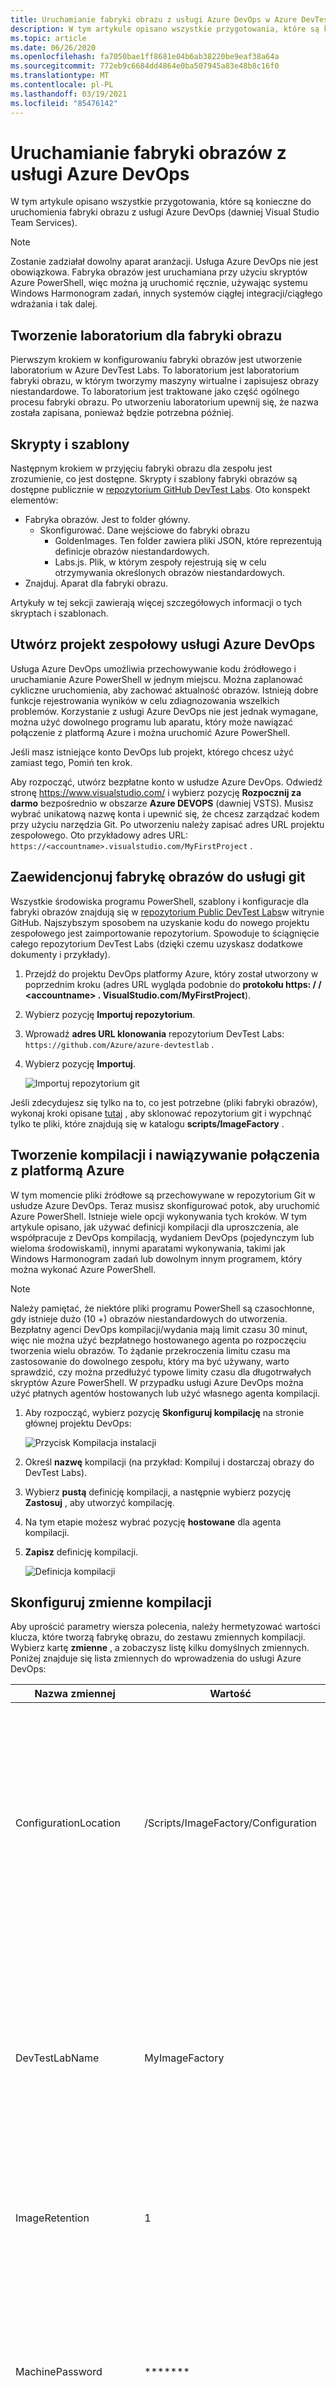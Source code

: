 ```yaml
---
title: Uruchamianie fabryki obrazu z usługi Azure DevOps w Azure DevTest Labs
description: W tym artykule opisano wszystkie przygotowania, które są konieczne do uruchomienia fabryki obrazu z usługi Azure DevOps (dawniej Visual Studio Team Services).
ms.topic: article
ms.date: 06/26/2020
ms.openlocfilehash: fa7050bae1ff8681e04b6ab38220be9eaf38a64a
ms.sourcegitcommit: 772eb9c6684dd4864e0ba507945a83e48b8c16f0
ms.translationtype: MT
ms.contentlocale: pl-PL
ms.lasthandoff: 03/19/2021
ms.locfileid: "85476142"
---
```

# <a name="run-an-image-factory-from-azure-devops"></a>Uruchamianie fabryki obrazów z usługi Azure DevOps
W tym artykule opisano wszystkie przygotowania, które są konieczne do uruchomienia fabryki obrazu z usługi Azure DevOps (dawniej Visual Studio Team Services).

> [!NOTE]
> Zostanie zadziałał dowolny aparat aranżacji. Usługa Azure DevOps nie jest obowiązkowa. Fabryka obrazów jest uruchamiana przy użyciu skryptów Azure PowerShell, więc można ją uruchomić ręcznie, używając systemu Windows Harmonogram zadań, innych systemów ciągłej integracji/ciągłego wdrażania i tak dalej.

## <a name="create-a-lab-for-the-image-factory"></a>Tworzenie laboratorium dla fabryki obrazu
Pierwszym krokiem w konfigurowaniu fabryki obrazów jest utworzenie laboratorium w Azure DevTest Labs. To laboratorium jest laboratorium fabryki obrazu, w którym tworzymy maszyny wirtualne i zapisujesz obrazy niestandardowe. To laboratorium jest traktowane jako część ogólnego procesu fabryki obrazu. Po utworzeniu laboratorium upewnij się, że nazwa została zapisana, ponieważ będzie potrzebna później.

## <a name="scripts-and-templates"></a>Skrypty i szablony
Następnym krokiem w przyjęciu fabryki obrazu dla zespołu jest zrozumienie, co jest dostępne. Skrypty i szablony fabryki obrazów są dostępne publicznie w [repozytorium GitHub DevTest Labs](https://github.com/Azure/azure-devtestlab/tree/master/samples/DevTestLabs/Scripts/ImageFactory). Oto konspekt elementów:

- Fabryka obrazów. Jest to folder główny.
    - Skonfigurować. Dane wejściowe do fabryki obrazu
        - GoldenImages. Ten folder zawiera pliki JSON, które reprezentują definicje obrazów niestandardowych.
        - Labs.js. Plik, w którym zespoły rejestrują się w celu otrzymywania określonych obrazów niestandardowych.
- Znajduj. Aparat dla fabryki obrazu.

Artykuły w tej sekcji zawierają więcej szczegółowych informacji o tych skryptach i szablonach.

## <a name="create-an-azure-devops-team-project"></a>Utwórz projekt zespołowy usługi Azure DevOps
Usługa Azure DevOps umożliwia przechowywanie kodu źródłowego i uruchamianie Azure PowerShell w jednym miejscu. Można zaplanować cykliczne uruchomienia, aby zachować aktualność obrazów. Istnieją dobre funkcje rejestrowania wyników w celu zdiagnozowania wszelkich problemów.  Korzystanie z usługi Azure DevOps nie jest jednak wymagane, można użyć dowolnego programu lub aparatu, który może nawiązać połączenie z platformą Azure i można uruchomić Azure PowerShell.

Jeśli masz istniejące konto DevOps lub projekt, którego chcesz użyć zamiast tego, Pomiń ten krok.

Aby rozpocząć, utwórz bezpłatne konto w usłudze Azure DevOps. Odwiedź stronę https://www.visualstudio.com/ i wybierz pozycję **Rozpocznij za darmo** bezpośrednio w obszarze **Azure DEVOPS** (dawniej VSTS). Musisz wybrać unikatową nazwę konta i upewnić się, że chcesz zarządzać kodem przy użyciu narzędzia Git. Po utworzeniu należy zapisać adres URL projektu zespołowego. Oto przykładowy adres URL: `https://<accountname>.visualstudio.com/MyFirstProject` .

## <a name="check-in-the-image-factory-to-git"></a>Zaewidencjonuj fabrykę obrazów do usługi git
Wszystkie środowiska programu PowerShell, szablony i konfiguracje dla fabryki obrazów znajdują się w [repozytorium Public DevTest Labs](https://github.com/Azure/azure-devtestlab/tree/master/samples/DevTestLabs/Scripts/ImageFactory)w witrynie GitHub. Najszybszym sposobem na uzyskanie kodu do nowego projektu zespołowego jest zaimportowanie repozytorium. Spowoduje to ściągnięcie całego repozytorium DevTest Labs (dzięki czemu uzyskasz dodatkowe dokumenty i przykłady).

1. Przejdź do projektu DevOps platformy Azure, który został utworzony w poprzednim kroku (adres URL wygląda podobnie do **protokołu https: \/ / \<accountname> . VisualStudio.com/MyFirstProject**).
2. Wybierz pozycję **Importuj repozytorium**.
3. Wprowadź **adres URL klonowania** repozytorium DevTest Labs: `https://github.com/Azure/azure-devtestlab` .
4. Wybierz pozycję **Importuj**.

    ![Importuj repozytorium git](./media/set-up-devops-lab/import-git-repo.png)

Jeśli zdecydujesz się tylko na to, co jest potrzebne (pliki fabryki obrazów), wykonaj kroki opisane [tutaj](https://www.visualstudio.com/en-us/docs/git/share-your-code-in-git-vs) , aby sklonować repozytorium git i wypchnąć tylko te pliki, które znajdują się w katalogu **scripts/ImageFactory** .

## <a name="create-a-build-and-connect-to-azure"></a>Tworzenie kompilacji i nawiązywanie połączenia z platformą Azure
W tym momencie pliki źródłowe są przechowywane w repozytorium Git w usłudze Azure DevOps. Teraz musisz skonfigurować potok, aby uruchomić Azure PowerShell. Istnieje wiele opcji wykonywania tych kroków. W tym artykule opisano, jak używać definicji kompilacji dla uproszczenia, ale współpracuje z DevOps kompilacją, wydaniem DevOps (pojedynczym lub wieloma środowiskami), innymi aparatami wykonywania, takimi jak Windows Harmonogram zadań lub dowolnym innym programem, który można wykonać Azure PowerShell.

> [!NOTE]
> Należy pamiętać, że niektóre pliki programu PowerShell są czasochłonne, gdy istnieje dużo (10 +) obrazów niestandardowych do utworzenia. Bezpłatny agenci DevOps kompilacji/wydania mają limit czasu 30 minut, więc nie można użyć bezpłatnego hostowanego agenta po rozpoczęciu tworzenia wielu obrazów. To żądanie przekroczenia limitu czasu ma zastosowanie do dowolnego zespołu, który ma być używany, warto sprawdzić, czy można przedłużyć typowe limity czasu dla długotrwałych skryptów Azure PowerShell. W przypadku usługi Azure DevOps można użyć płatnych agentów hostowanych lub użyć własnego agenta kompilacji.

1. Aby rozpocząć, wybierz pozycję **Skonfiguruj kompilację** na stronie głównej projektu DevOps:

    ![Przycisk Kompilacja instalacji](./media/set-up-devops-lab/setup-build-button.png)
2. Określ **nazwę** kompilacji (na przykład: Kompiluj i dostarczaj obrazy do DevTest Labs).
3. Wybierz **pustą** definicję kompilacji, a następnie wybierz pozycję **Zastosuj** , aby utworzyć kompilację.
4. Na tym etapie możesz wybrać pozycję **hostowane** dla agenta kompilacji.
5. **Zapisz** definicję kompilacji.

    ![Definicja kompilacji](./media/set-up-devops-lab/build-definition.png)

## <a name="configure-the-build-variables"></a>Skonfiguruj zmienne kompilacji
Aby uprościć parametry wiersza polecenia, należy hermetyzować wartości klucza, które tworzą fabrykę obrazu, do zestawu zmiennych kompilacji. Wybierz kartę **zmienne** , a zobaczysz listę kilku domyślnych zmiennych. Poniżej znajduje się lista zmiennych do wprowadzenia do usługi Azure DevOps:


| Nazwa zmiennej | Wartość | Uwagi |
| ------------- | ----- | ----- |
| ConfigurationLocation | /Scripts/ImageFactory/Configuration | To jest pełna ścieżka do folderu **konfiguracji** w repozytorium. W przypadku zaimportowania całego repozytorium powyżej wartość z lewej strony jest poprawna. W przeciwnym razie Aktualizuj, aby wskazywała lokalizację konfiguracji. |
| DevTestLabName | MyImageFactory | Nazwa laboratorium w Azure DevTest Labs używana jako fabryka do tworzenia obrazów. Jeśli go nie masz, utwórz go. Upewnij się, że laboratorium znajduje się w tej samej subskrypcji, do której ma dostęp punkt końcowy usługi. |
| ImageRetention | 1 | Liczba obrazów, które mają zostać zapisane dla każdego typu. Ustaw wartość domyślną na 1. |
| MachinePassword | ******* | Wbudowane hasło konta administratora dla maszyn wirtualnych. Jest to konto przejściowe, dlatego upewnij się, że jest bezpieczne. Wybierz małą ikonę kłódki po prawej stronie, aby upewnić się, że jest to bezpieczny ciąg. |
| MachineUserName | ImageFactoryUser | Nazwa użytkownika wbudowanego konta administratora dla maszyn wirtualnych. Jest to konto przejściowe. |
| StandardTimeoutMinutes | 30 | Limit czasu oczekiwania na regularne operacje na platformie Azure. |
| SubscriptionId |  0000000000-0000-0000-0000-0000000000000 | Identyfikator subskrypcji, w której istnieje laboratorium i że punkt końcowy usługi ma dostęp do programu. |
| maszyny wirtualnej (VMSize | Standardowa_A3 | Rozmiar maszyny wirtualnej, która ma zostać użyta na potrzeby kroku **tworzenia** . Utworzone maszyny wirtualne są przejściowe. Rozmiar musi być tym, który jest [włączony dla laboratorium](devtest-lab-set-lab-policy.md). Upewnij się, że osiągnięto [limit przydziału rdzeni dla subskrypcji](../azure-resource-manager/management/azure-subscription-service-limits.md).

![Zmienne kompilacji](./media/set-up-devops-lab/configure-build-variables.png)

## <a name="connect-to-azure"></a>Nawiązywanie połączenia z usługą Azure
Następnym krokiem jest skonfigurowanie nazwy głównej usługi. Jest to tożsamość w Azure Active Directory, która umożliwia agentowi kompilacji DevOps działanie na platformie Azure w imieniu użytkownika. Aby je skonfigurować, Zacznij od dodania najpierw Azure PowerShell kroku kompilacji.

1. Wybierz pozycję **Dodaj zadanie**.
2. Wyszukaj **Azure PowerShell**.
3. Po jego znalezieniu wybierz pozycję **Dodaj** , aby dodać zadanie do kompilacji. Gdy to zrobisz, zobaczysz, że zadanie pojawia się po lewej stronie jako dodane.

![Konfigurowanie kroku programu PowerShell](./media/set-up-devops-lab/set-up-powershell-step.png)

Najszybszą metodą skonfigurowania jednostki usługi jest umożliwienie usłudze Azure DevOps jej dla nas.

1. Wybierz właśnie dodane **zadanie** .
2. W obszarze **Typ połączenia platformy Azure** wybierz pozycję **Azure Resource Manager**.
3. Wybierz link **Zarządzaj** , aby skonfigurować nazwę główną usługi.

Aby uzyskać więcej informacji, zobacz ten [wpis w blogu](https://devblogs.microsoft.com/devops/automating-azure-resource-group-deployment-using-a-service-principal-in-visual-studio-online-buildrelease-management/). Po wybraniu linku **Zarządzanie** zostanie wystawione odpowiednie miejsce w DevOps (drugi zrzut ekranu w wpisie w blogu), aby skonfigurować połączenie z platformą Azure. Pamiętaj o wybraniu **Azure Resource Manager punktu końcowego usługi** podczas konfigurowania tego ustawienia.

## <a name="complete-the-build-task"></a>Ukończ zadanie kompilacji
W przypadku wybrania zadania kompilacji w okienku po prawej stronie zostaną wyświetlone wszystkie szczegóły, które powinny zostać wypełnione.

1. Najpierw Nazwij zadanie kompilacji: **utwórz Virtual Machines**.
2. Wybierz jednostkę **usługi** utworzoną przez wybranie **Azure Resource Manager**
3. Wybierz **punkt końcowy usługi**.
4. W obszarze **ścieżka skryptu** wybierz pozycję **... (wielokropek)** po prawej stronie.
5. Przejdź do **MakeGoldenImageVMs.ps1** skryptu.
6. Parametry skryptu powinny wyglądać następująco: `-ConfigurationLocation $(System.DefaultWorkingDirectory)$(ConfigurationLocation) -DevTestLabName $(DevTestLabName) -vmSize $(VMSize) -machineUserName $(MachineUserName) -machinePassword (ConvertTo-SecureString -string '$(MachinePassword)' -AsPlainText -Force) -StandardTimeoutMinutes $(StandardTimeoutMinutes)`

    ![Ukończ definicję kompilacji](./media/set-up-devops-lab/complete-build-definition.png)


## <a name="queue-the-build"></a>Kolejkowanie kompilacji
Sprawdźmy, czy wszystko jest poprawnie skonfigurowane, aby kolejkować nową kompilację. Gdy kompilacja jest uruchomiona, przełącz się do [Azure Portal](https://portal.azure.com) i wybierz pozycję **wszystkie Virtual Machines** w laboratorium fabryki obrazu, aby upewnić się, że wszystko działa poprawnie. Należy zobaczyć trzy maszyny wirtualne, które zostaną utworzone w laboratorium.

![Maszyny wirtualne w laboratorium](./media/set-up-devops-lab/vms-in-lab.png)

## <a name="next-steps"></a>Następne kroki
Pierwszy krok konfigurowania fabryki obrazów na podstawie Azure DevTest Labs został ukończony. W następnym artykule z tej serii te maszyny wirtualne są uogólnione i zapisywane w obrazach niestandardowych. Następnie są one dystrybuowane do wszystkich innych laboratoriów. Zapoznaj się z następnym artykułem z serii: [Zapisywanie obrazów niestandardowych i dystrybucja do wielu laboratoriów](image-factory-save-distribute-custom-images.md).
